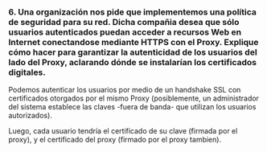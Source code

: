 ### 6. Una organización nos pide que implementemos una política de seguridad para su red. Dicha compañia desea que sólo usuarios autenticados puedan acceder a recursos Web en Internet conectandose mediante HTTPS con el Proxy. Explique cómo hacer para garantizar la autenticidad de los usuarios del lado del Proxy, aclarando dónde se instalarían los certificados digitales.

Podemos autenticar los usuarios por medio de un handshake SSL con  certificados otorgados por el mismo Proxy (posiblemente, un administrador del sistema establece las claves -fuera de banda- que utilizan los usuarios autorizados).

Luego, cada usuario tendría el certificado de su clave (firmada por el proxy), y el certificado del proxy (firmado por el proxy tambien). 
